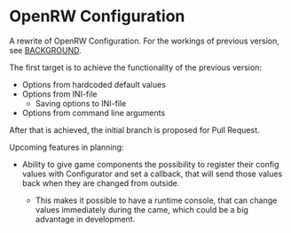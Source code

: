 # OpenRW Configuration

A rewrite of OpenRW Configuration. For the workings of previous version, see
[BACKGROUND](BACKGROUND.md).

The first target is to achieve the functionality of the previous version:

* Options from hardcoded default values
* Options from INI-file
    * Saving options to INI-file
* Options from command line arguments

After that is achieved, the initial branch is proposed for Pull Request.

Upcoming features in planning:

* Ability to give game components the possibility to register their config
values with Configurator and set a callback, that will send those values back
when they are changed from outside. 

    * This makes it possible to have a runtime console, that can change values
immediately during the came, which could be a big advantage in development.
